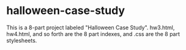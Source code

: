 # halloween-case-study
This is a 8-part project labeled "Halloween Case Study". hw3.html, hw4.html, and so forth are the 8 part indexes, and .css are the 8 part stylesheets.